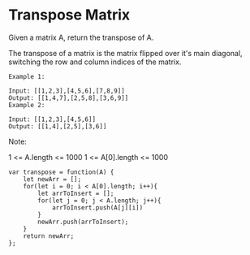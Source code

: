 # Transpose Matrix

Given a matrix A, return the transpose of A.

The transpose of a matrix is the matrix flipped over it's main diagonal, switching the row and column indices of the matrix.


```
Example 1:

Input: [[1,2,3],[4,5,6],[7,8,9]]
Output: [[1,4,7],[2,5,8],[3,6,9]]
Example 2:
 
Input: [[1,2,3],[4,5,6]]
Output: [[1,4],[2,5],[3,6]]
 ```

Note:

1 <= A.length <= 1000
1 <= A[0].length <= 1000

```
var transpose = function(A) {
    let newArr = [];
    for(let i = 0; i < A[0].length; i++){
        let arrToInsert = [];
        for(let j = 0; j < A.length; j++){
            arrToInsert.push(A[j][i])
        }
        newArr.push(arrToInsert);
    }
    return newArr;
};
```
